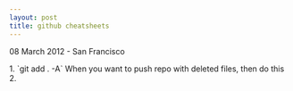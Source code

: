```yaml
---
layout: post
title: github cheatsheets
---
```


<p class="meta">08 March 2012 - San Francisco</p>
1. `git add . -A`  When you want to push repo with deleted files, then do this
2.







